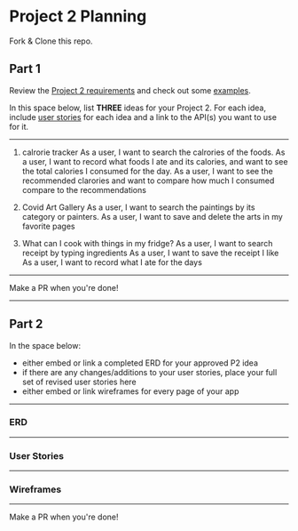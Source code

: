# Project 2 Planning

Fork & Clone this repo.

## Part 1

Review the [Project 2 requirements](https://tmdarneille.gitbook.io/sei-ga-sea/11-projects/project-2#project-feedback-evaluation) and check out some [examples](https://www.google.com/url?q=https://tmdarneille.gitbook.io/sei-ga-sea/11-projects/past-projects/project2&sa=D&source=calendar&ust=1597596784944000&usg=AOvVaw1ihTzKFunxKsL2f6sIYdlC).

In this space below, list **THREE** ideas for your Project 2. For each idea, include [user stories](https://revelry.co/user-stories-that-dont-suck/) for each idea and a link to the API(s) you want to use for it.

--------------------------------------------------------
1. calrorie tracker 
As a user, I want to search the calrories of the foods. 
As a user, I want to record what foods I ate and its calories, and want to see the total calories I consumed for the day.
As a user, I want to see the recommended clarories and want to compare how much I consumed compare to the recommendations

2. Covid Art Gallery
As a user, I want to search the paintings by its category or painters. 
As a user, I want to save and delete the arts in my favorite pages



3. What can I cook with things in my fridge? 
As a user, I want to search receipt by typing ingredients
As a user, I want to save the receipt I like 
As a user, I want to record what I ate for the days



---------------------------------------------------------

Make a PR when you're done!

---

## Part 2

In the space below:
* either embed or link a completed ERD for your approved P2 idea
* if there are any changes/additions to your user stories, place your full set of revised user stories here
* either embed or link wireframes for every page of your app

----------------------------------------------------------
### ERD

----------------------------------------------------------
### User Stories

----------------------------------------------------------
### Wireframes

----------------------------------------------------------

Make a PR when you're done!
